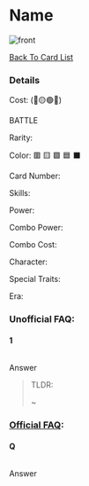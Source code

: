 #  Name
![front]()

[Back To Card List](./index.md)
### Details 
Cost: (🔴🟡🟢🔵) 

BATTLE

Rarity: 

Color: 🟥 🟨 🟩 🟦 ⬛️ 

Card Number: 

Skills: 
> 

Power: 

Combo Power: 

Combo Cost: 

Character: 

Special Traits: 

Era: 


### Unofficial FAQ:
#### 1
> 

![]()

Answer
> TLDR: 
>
> ~
> 
>


### [Official FAQ][1]: 
#### Q
> 

![]()

Answer
>  




[1]: http://www.dbs-cardgame.com/us-en/rule/card_faq.php
[2]: http://www.dbs-cardgame.com/pdf/rulemanual.pdf?ver_1.18_2
